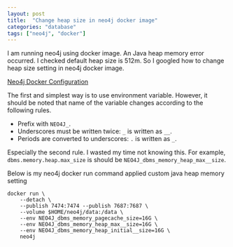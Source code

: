 ```yaml
---
layout: post
title:  "Change heap size in neo4j docker image"
categories: "database"
tags: ["neo4j", "docker"]
---
```

I am running neo4j using docker image. An Java heap memory error occurred. I checked default heap size is 512m.
So I googled how to change heap size setting in neo4j docker image.

[Neo4j Docker Configuration](https://neo4j.com/docs/operations-manual/current/docker/configuration/#docker-environment-variables)

The first and simplest way is to use environment variable. However, it should be noted that name of the variable changes according to the following rules.

- Prefix with `NEO4J_`.
- Underscores must be written twice: `_` is written as `__`.
- Periods are converted to underscores: `.` is written as `_`.

Especially the second rule. I wasted my time not knowing this. For example, ```dbms.memory.heap.max_size``` is should be ```NEO4J_dbms_memory_heap_max__size```.

Below is my neo4j docker run command applied custom java heap memory setting
```
docker run \
    --detach \
    --publish 7474:7474 --publish 7687:7687 \
    --volume $HOME/neo4j/data:/data \
    --env NEO4J_dbms_memory_pagecache_size=16G \
    --env NEO4J_dbms_memory_heap_max__size=16G \
    --env NEO4J_dbms_memory_heap_initial__size=16G \
    neo4j
```
